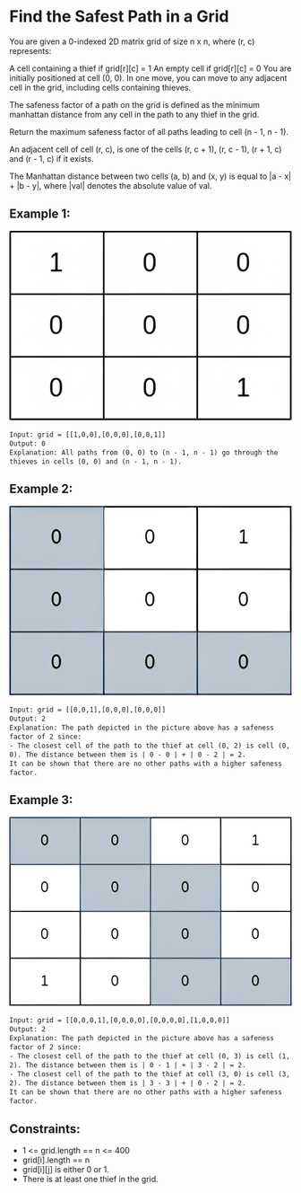 # Find the Safest Path in a Grid

You are given a 0-indexed 2D matrix grid of size n x n, where (r, c) represents:

A cell containing a thief if grid[r][c] = 1
An empty cell if grid[r][c] = 0
You are initially positioned at cell (0, 0). In one move, you can move to any adjacent cell in the grid, including cells containing thieves.

The safeness factor of a path on the grid is defined as the minimum manhattan distance from any cell in the path to any thief in the grid.

Return the maximum safeness factor of all paths leading to cell (n - 1, n - 1).

An adjacent cell of cell (r, c), is one of the cells (r, c + 1), (r, c - 1), (r + 1, c) and (r - 1, c) if it exists.

The Manhattan distance between two cells (a, b) and (x, y) is equal to |a - x| + |b - y|, where |val| denotes the absolute value of val.

## Example 1:

![Example 1](./images/ex1.png)

```
Input: grid = [[1,0,0],[0,0,0],[0,0,1]]
Output: 0
Explanation: All paths from (0, 0) to (n - 1, n - 1) go through the thieves in cells (0, 0) and (n - 1, n - 1).
```

## Example 2:

![Example 2](./images/ex2.png)

```
Input: grid = [[0,0,1],[0,0,0],[0,0,0]]
Output: 2
Explanation: The path depicted in the picture above has a safeness factor of 2 since:
- The closest cell of the path to the thief at cell (0, 2) is cell (0, 0). The distance between them is | 0 - 0 | + | 0 - 2 | = 2.
It can be shown that there are no other paths with a higher safeness factor.
```

## Example 3:

![Example 3](./images/ex3.png)

```
Input: grid = [[0,0,0,1],[0,0,0,0],[0,0,0,0],[1,0,0,0]]
Output: 2
Explanation: The path depicted in the picture above has a safeness factor of 2 since:
- The closest cell of the path to the thief at cell (0, 3) is cell (1, 2). The distance between them is | 0 - 1 | + | 3 - 2 | = 2.
- The closest cell of the path to the thief at cell (3, 0) is cell (3, 2). The distance between them is | 3 - 3 | + | 0 - 2 | = 2.
It can be shown that there are no other paths with a higher safeness factor.
```

## Constraints:

- 1 <= grid.length == n <= 400
- grid[i].length == n
- grid[i][j] is either 0 or 1.
- There is at least one thief in the grid.
